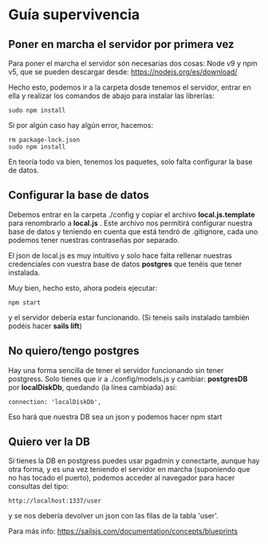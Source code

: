 # Guía supervivencia

## Poner en marcha el servidor por primera vez

Para poner el marcha el servidor són necesarias dos cosas: Node v9 y npm v5, que se pueden descargar desde: https://nodejs.org/es/download/

Hecho esto, podemos ir a la carpeta dosde tenemos el servidor, entrar en ella y realizar los comandos de abajo para instalar las librerías:

    sudo npm install

Si por algún caso hay algún error, hacemos:

    rm package-lock.json
    sudo npm install

En teoría todo va bien, tenemos los paquetes, solo falta configurar la base de datos.

## Configurar la base de datos

Debemos entrar en la carpeta ./config y copiar el archivo **local.js.template** para renombrarlo a **local.js** . Este archivo nos permitirá configurar nuestra base de datos y teniendo en cuenta que está tendró de .gitignore, cada uno podemos tener nuestras contraseñas por separado.

El json de local.js es muy intuitivo y solo hace falta rellenar nuestras credenciales con vuestra base de datos **postgres** que tenéis que tener instalada.

Muy bien, hecho esto, ahora podeis ejecutar:

    npm start

y el servidor debería estar funcionando. (Si teneis sails instalado también podéis hacer **sails lift**)

## No quiero/tengo postgres

Hay una forma sencilla de tener el servidor funcionando sin tener postgress. Solo tienes que ir a ./config/models.js y cambiar: **postgresDB** por **localDiskDb**, quedando (la línea cambiada) así:

```connection: 'localDiskDb', ```

Eso hará que nuestra DB sea un json y podemos hacer npm start

## Quiero ver la DB 

Si tienes la DB en postgress puedes usar pgadmin y conectarte, aunque hay otra forma, y es una vez teniendo el servidor en marcha (suponiendo que no has tocado el puerto), podemos acceder al navegador para hacer consultas del tipo:

    http://localhost:1337/user

y se nos debería devolver un json con las filas de la tabla 'user'.

Para más info: https://sailsjs.com/documentation/concepts/blueprints


